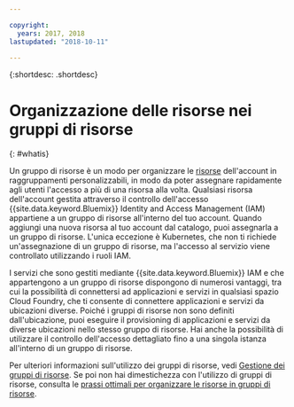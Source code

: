 ```yaml
---

copyright:
  years: 2017, 2018
lastupdated: "2018-10-11"

---
```


{:shortdesc: .shortdesc}

# Organizzazione delle risorse nei gruppi di risorse
{: #whatis}

Un gruppo di risorse è un modo per organizzare le [risorse](/docs/resources/acct_resources.html#resource) dell'account in raggruppamenti personalizzabili, in modo da poter assegnare rapidamente agli utenti l'accesso a più di una risorsa alla volta. Qualsiasi risorsa dell'account gestita attraverso il controllo dell'accesso {{site.data.keyword.Bluemix}} Identity and Access Management (IAM) appartiene a un gruppo di risorse all'interno del tuo account. Quando aggiungi una nuova risorsa al tuo account dal catalogo, puoi assegnarla a un gruppo di risorse. L'unica eccezione è Kubernetes, che non ti richiede un'assegnazione di un gruppo di risorse, ma l'accesso al servizio viene controllato utilizzando i ruoli IAM.

I servizi che sono gestiti mediante {{site.data.keyword.Bluemix}} IAM e che appartengono a un gruppo di risorse dispongono di numerosi vantaggi, tra cui la possibilità di connettersi ad applicazioni e servizi in qualsiasi spazio Cloud Foundry, che ti consente di connettere applicazioni e servizi da ubicazioni diverse. Poiché i gruppi di risorse non sono definiti dall'ubicazione, puoi eseguire il provisioning di applicazioni e servizi da diverse ubicazioni nello stesso gruppo di risorse. Hai anche la possibilità di utilizzare il controllo dell'accesso dettagliato fino a una singola istanza all'interno di un gruppo di risorse.

Per ulteriori informazioni sull'utilizzo dei gruppi di risorse, vedi [Gestione dei gruppi di risorse](/docs/resources/resourcegroups.html). Se poi non hai dimestichezza con l'utilizzo di gruppi di risorse, consulta le [prassi ottimali per organizzare le risorse in gruppi di risorse](/docs/resources/bestpractice_rgs.html#bp_resourcegroups).
